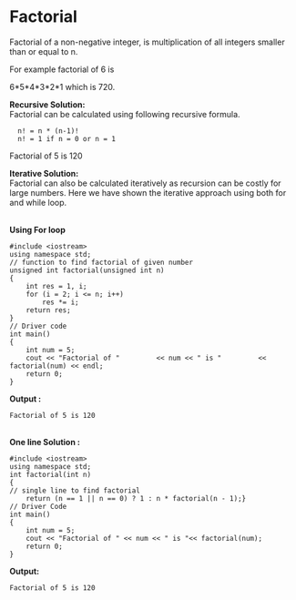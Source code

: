 # Factorial



Factorial of a non-negative integer, is multiplication of all integers smaller than or equal to n.&#x20;

For example factorial of 6 is&#x20;

6\*5\*4\*3\*2\*1 which is 720.\
&#x20;

**Recursive Solution:** \
Factorial can be calculated using following recursive formula. \
&#x20;

```
  n! = n * (n-1)!
  n! = 1 if n = 0 or n = 1
```

&#x20;Factorial of 5 is 120

**Iterative Solution:** \
Factorial can also be calculated iteratively as recursion can be costly for large numbers. Here we have shown the iterative approach using both for and while loop.&#x20;

\
**Using For loop**&#x20;

```
#include <iostream>
using namespace std; 
// function to find factorial of given number
unsigned int factorial(unsigned int n)
{    
    int res = 1, i;
    for (i = 2; i <= n; i++)
        res *= i;
    return res;
} 
// Driver code
int main()
{    
    int num = 5;
    cout << "Factorial of "         << num << " is "         << factorial(num) << endl;
    return 0;
}
```

**Output :** \
&#x20;

```
Factorial of 5 is 120
```

\
**One line Solution :**

```
#include <iostream>
using namespace std; 
int factorial(int n)
{    
// single line to find factorial
    return (n == 1 || n == 0) ? 1 : n * factorial(n - 1);} 
// Driver Code
int main()
{
    int num = 5;
    cout << "Factorial of " << num << " is "<< factorial(num);
    return 0;
} 
```

**Output:**&#x20;

```
Factorial of 5 is 120
```
